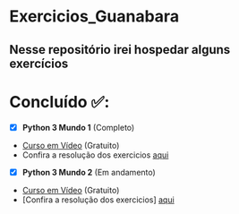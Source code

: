 # Exercicios_Guanabara

## Nesse repositório irei hospedar alguns exercícios

# Concluído ✅:

- [x] **Python 3 Mundo 1** (Completo)
- [Curso em Vídeo](https://www.cursoemvideo.com/) (Gratuito)
- Confira a resolução dos exercicios [aqui](https://github.com/Victor-Hck/Exercicios_Guanabara/tree/main/exercicios_mundo_1)

- [x] **Python 3 Mundo 2** (Em andamento)
- [Curso em Vídeo](https://www.cursoemvideo.com/) (Gratuito)
- [Confira a resolução dos exercicios] [aqui]()
